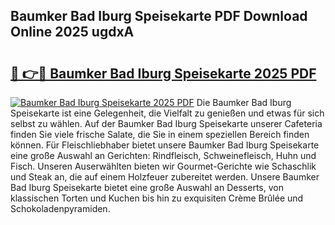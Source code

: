 ## Baumker Bad Iburg Speisekarte PDF Download Online 2025 ugdxA

# <h2><a href="http://gcb9nd.nevu.top/?p=Baumker+Bad+Iburg+Speisekarte">🔗 👉🔴 Baumker Bad Iburg Speisekarte 2025 PDF</a></h2>

[![Baumker Bad Iburg Speisekarte 2025 PDF](https://i.imgur.com/dBaPXMq.png)](http://gcb9nd.nevu.top/?p=Baumker+Bad+Iburg+Speisekarte)
Die Baumker Bad Iburg Speisekarte ist eine Gelegenheit, die Vielfalt zu genießen und etwas für sich selbst zu wählen. Auf der Baumker Bad Iburg Speisekarte unserer Cafeteria finden Sie viele frische Salate, die Sie in einem speziellen Bereich finden können. Für Fleischliebhaber bietet unsere Baumker Bad Iburg Speisekarte eine große Auswahl an Gerichten: Rindfleisch, Schweinefleisch, Huhn und Fisch. Unseren Auserwählten bieten wir Gourmet-Gerichte wie Schaschlik und Steak an, die auf einem Holzfeuer zubereitet werden. Unsere Baumker Bad Iburg Speisekarte bietet eine große Auswahl an Desserts, von klassischen Torten und Kuchen bis hin zu exquisiten Crème Brûlée und Schokoladenpyramiden.
